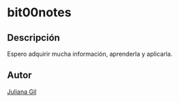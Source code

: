 # bit00notes
## Descripción
Espero adquirir mucha información, aprenderla y aplicarla.
## Autor
[Juliana Gil](https://www.canva.com/design/DAFQVo7jzAQ/W6jNmte1e88ro8VOcA2CDA/view?utm_content=DAFQVo7jzAQ&utm_campaign=designshare&utm_medium=link2&utm_source=sharebutton)
